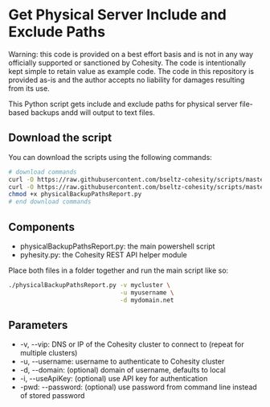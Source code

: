 # Get Physical Server Include and Exclude Paths

Warning: this code is provided on a best effort basis and is not in any way officially supported or sanctioned by Cohesity. The code is intentionally kept simple to retain value as example code. The code in this repository is provided as-is and the author accepts no liability for damages resulting from its use.

This Python script gets include and exclude paths for physical server file-based backups andd will output to text files.

## Download the script

You can download the scripts using the following commands:

```bash
# download commands
curl -O https://raw.githubusercontent.com/bseltz-cohesity/scripts/master/reports/python/physicalBackupPathsReport/physicalBackupPathsReport.py
curl -O https://raw.githubusercontent.com/bseltz-cohesity/scripts/master/python/pyhesity.py
chmod +x physicalBackupPathsReport.py
# end download commands
```

## Components

* physicalBackupPathsReport.py: the main powershell script
* pyhesity.py: the Cohesity REST API helper module

Place both files in a folder together and run the main script like so:

```bash
./physicalBackupPathsReport.py -v mycluster \
                               -u myusername \
                               -d mydomain.net
```

## Parameters

* -v, --vip: DNS or IP of the Cohesity cluster to connect to (repeat for multiple clusters)
* -u, --username: username to authenticate to Cohesity cluster
* -d, --domain: (optional) domain of username, defaults to local
* -i, --useApiKey: (optional) use API key for authentication
* -pwd: --password: (optional) use password from command line instead of stored password
